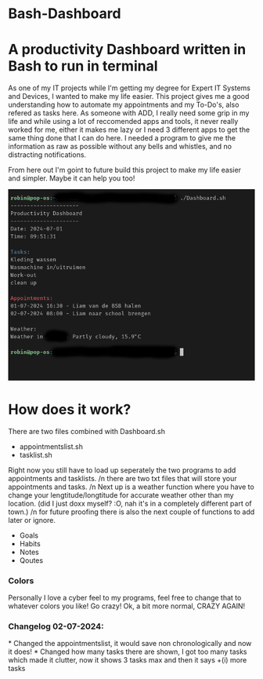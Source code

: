# Bash-Dashboard
<h1>A productivity Dashboard written in Bash to run in terminal</h1>

<p>As one of my IT projects while I'm getting my degree for Expert IT Systems and Devices, I wanted to make my life easier.
This project gives me a good understanding how to automate my appointments and my To-Do's, also refered as tasks here.
As someone with ADD, I really need some grip in my life and while using a lot of reccomended apps and tools, it never really worked for me, either it makes me lazy or I need 3 different apps to get the same thing done that I can do here. I needed a program to give me the information as raw as possible without any bells and whistles, and no distracting notifications.

From here out I'm goint to future build this project to make my life easier and simpler. Maybe it can help you too!</p>

![Picture of the Dashboard](Dashboard.png)

<h1>How does it work?</h1>

There are two files combined with Dashboard.sh
<ul>
  <li>appointmentslist.sh</li>
  <li>tasklist.sh</li>
</ul>
<p> Right now you still have to load up seperately the two programs to add appointments and tasklists. /n
there are two txt files that will store your appointments and tasks. /n
Next up is a weather function where you have to change your lengtitude/longtitude for accurate weather other than my location. (did I just doxx myself? :O, nah it's in a completely different part of town.) /n
for future proofing there is also the next couple of functions to add later or ignore.</p>
<ul>
  <li>Goals</li>
  <li>Habits</li>
  <li>Notes</li>
  <li>Qoutes</li>
</ul>

<h3>Colors</h3>
<p>Personally I love a cyber feel to my programs, feel free to change that to whatever colors you like! Go crazy! Ok, a bit more normal, CRAZY AGAIN!</p>

<h3>Changelog 02-07-2024:</h3>
  * Changed the appointmentslist, it would save non chronologically and now it does!
  * Changed how many tasks there are shown, I got too many tasks which made it clutter, now it shows 3 tasks max and then it says +(i) more tasks
